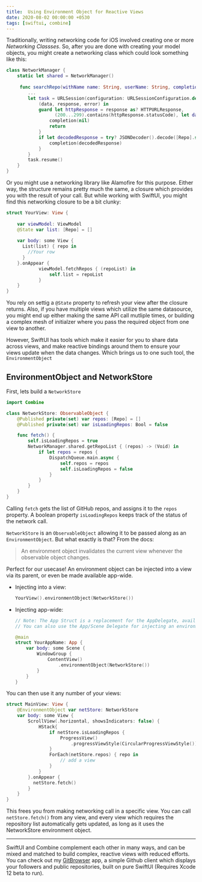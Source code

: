 ```yaml
---
title:  Using Environment Object for Reactive Views
date: 2020-08-02 00:00:00 +0530
tags: [swiftui, combine]
---
```


Traditionally, writing networking code for iOS involved creating one or more _Networking Classses_. So, after you are done with creating your model objects, you might create a networking class which could look something like this:

```swift
class NetworkManager {
    static let shared = NetworkManager()
    
     func searchRepo(withName name: String, userName: String, completion: @escaping ([Repo]?)->(Void)) {
        ...
        let task = URLSession(configuration: URLSessionConfiguration.default).dataTask(with: requiredURL) {
            (data, response, error) in
            guard let httpResponse = response as? HTTPURLResponse,
                  (200...299).contains(httpResponse.statusCode), let data = data else {
                completion(nil)
                return
            }
            if let decodedResponse = try? JSONDecoder().decode([Repo].self, from: data) {
                completion(decodedResponse)
            }
        }
        task.resume()
    }
}
```

Or you might use a networking library like Alamofire for this purpose. Either way, the structure remains pretty much the same, a closure which provides you with the result of your call. But while working with SwiftUI, you might find this networking closure to be a bit clunky:

```swift
struct YourView: View {
    
    var viewModel: ViewModel
    @State var list: [Repo] = []
    
    var body: some View {
      List(list) { repo in
        //Your row
      }
    }.onAppear {
            viewModel.fetchRepos { (repoList) in
                self.list = repoList
            }
    }
}
```

You rely on settig a `@State` property to refresh your view after the closure returns. Also, if you have multiple views which utilize the same datasource, you might end up either making the same API call mutliple times, or building a complex mesh of initialzer where you pass the required object from one view to another. 

However, SwiftUI has tools which make it easier for you to share data across views, and make reactive bindings around them to ensure your views update when the data changes. Which brings us to one such tool, the `EnvironmentObject`



## EnvironmentObject and NetworkStore

First, lets build a `NetworkStore`



```swift
import Combine

class NetworkStore: ObservableObject {
    @Published private(set) var repos: [Repo] = []
    @Published private(set) var isLoadingRepos: Bool = false

    func fetch() {
        self.isLoadingRepos = true
        NetworkManager.shared.getRepoList { (repos) -> (Void) in
            if let repos = repos {
                DispatchQueue.main.async {
                    self.repos = repos
                    self.isLoadingRepos = false
                }
            }
        }
    }
}
```



Calling `fetch` gets the list of GitHub repos, and assigns it to the `repos` property. A boolean property `isLoadingRepos` keeps track of the status of the network call.



`NetworkStore` is an `ObservableObject` allowing it to be passed along as an `EnvironmentObject`. But what exactly is that? From the docs:

> An environment object invalidates the current view whenever the observable object changes. 



Perfect for our usecase! An environment object can be injected into a view via its parent, or even be made available app-wide.

- Injecting into a view: 

  ```swift
  YourView().environmentObject(NetworkStore())
  ```

- Injecting app-wide:

  ```swift
  // Note: The App Struct is a replacement for the AppDelegate, available from iOS 14+. 
  // You can also use the App/Scene Delegate for injecting an environment object.
  
  @main
  struct YourAppName: App {
      var body: some Scene {
          WindowGroup {
              ContentView()
                  .environmentObject(NetworkStore())
          }
      }
  }
  ```



You can then use it any number of your views:



```swift
struct MainView: View {
    @EnvironmentObject var netStore: NetworkStore
    var body: some View {
        ScrollView(.horizontal, showsIndicators: false) {
            HStack{
                if netStore.isLoadingRepos {
                    ProgressView()
                        .progressViewStyle(CircularProgressViewStyle())
                }
                ForEach(netStore.repos) { repo in
                    // add a view
                }
            }
        }.onAppear {
          netStore.fetch()
        }
    }
}
```



This frees you from making networking call in a specific view. You can call `netStore.fetch()` from any view, and every view which requires the repository list automatically gets updated, as long as it uses the NetworkStore environment object.

----

SwiftUI and Combine complement each other in many ways, and can be mixed and matched to build complex, reactive views with  reduced efforts. You can check out my [GitBrowser](https://github.com/ravitripathi/GitBrowser) app, a simple Github client which displays your followers and public repositories, built on pure SwiftUI (Requires Xcode 12 beta to run).